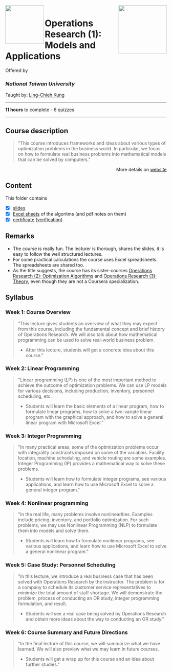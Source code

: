 <a href="https://www.coursera.org/learn/operations-research-modeling">
  <img src="/img/Operations_Research_(1)_Models_and_Applications_logo.avif" width="150" align="right">
</a>

<img src="https://upload.wikimedia.org/wikipedia/en/7/7e/National_Taiwan_University_seal.svg" width="120" height="120" align="left">

# Operations Research (1): Models and Applications

Offered by 
### *National Taiwan University*

Taught by: [Ling-Chieh Kung](https://www.coursera.org/instructor/lckung)

---

**11 hours** to complete - 6 quizzes 

---

## Course description

>"This course introduces frameworks and ideas about various types of optimization problems in the business world. In particular, we focus on how to formulate real business problems into mathematical models that can be solved by computers."

<p align="right">More details on <a href="https://www.coursera.org/learn/operations-research-modeling">website</a></p>

## Content
This folder contains 
- [x] [slides](./Slides) 
- [x] [Excel sheets](./Excel%20sheets) of the algoritms (and pdf notes on them)
- [x] [certificate](./Coursera_Certificate_Operations_Research_(1)_Models_and_Applications.pdf) ([verification](https://coursera.org/verify/LCPVP2SSPK3X))

## Remarks
- The course is really fun. The lecturer is thorough, shares the slides, it is easy to follow the well structured lectures. 
- For some practical calculations the course uses Excel spreadsheets. The spreadsheets are shared too.
- As the title suggests, the course has its sister-courses 
[Operations Research (2): Optimization Algorithms](../Operations%20Research%20(2):%20Optimization%20Algorithms) and 
[Operations Research (3): Theory](../Operations%20Research%20(3):%20Theory), even though they are not a Coursera specialization.

## Syllabus

### Week 1: **Course Overview**
>"This lecture gives students an overview of what they may expect from this course, including the fundamental concept and brief history of Operations Research. We will also talk about how mathematical programming can be used to solve real-world business problem.
>- After this lecture, students will get a concrete idea about this course."

### Week 2: **Linear Programming** 
>"Linear programming (LP) is one of the most important method to achieve the outcome of optimization problems. We can use LP models for various decisions, including production, inventory, personnel scheduling, etc.
>- Students will learn the basic elements of a linear program, how to formulate linear programs, how to solve a two-variate linear program with the graphical approach, and how to solve a general linear program with Microsoft Excel."

### Week 3: **Integer Programming**
>"In many practical areas, some of the optimization problems occur with integrality constraints imposed on some of the variables. Facility location, machine scheduling, and vehicle routing are some examples. Integer Programming (IP) provides a mathematical way to solve these problems. 
>- Students will learn how to formulate integer programs, see various applications, and learn how to use Microsoft Excel to solve a general integer program."

### Week 4: **Nonlinear programming**
>"In the real life, many problems involve nonlinearities. Examples include pricing, inventory, and portfolio optimization. For such problems, we may use Nonlinear Programming (NLP) to formulate them into models and solve them. 
>- Students will learn how to formulate nonlinear programs, see various applications, and learn how to use Microsoft Excel to solve a general nonlinear program."

### Week 5: **Case Study: Personnel Scheduling**
>"In this lecture, we introduce a real business case that has been solved with Operations Research by the instructor. The problem is for a company to schedule its customer service representatives to minimize the total amount of staff shortage. We will demonstrate the problem, process of conducting an OR study, integer programming formulation, and result.
>- Students will see a real case being solved by Operations Research and obtain more ideas about the way to conducting an OR study."

### Week 6: **Course Summary and Future Directions**
>"In the final lecture of this course, we will summarize what we have learned. We will also preview what we may learn in future courses.
>- Students will get a wrap up for this course and an idea about further studies."
